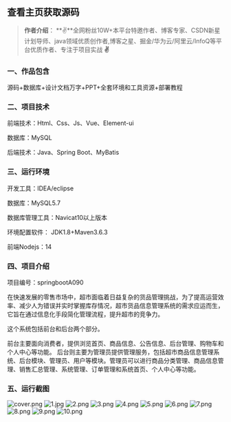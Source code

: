 
 
## 查看主页获取源码

> **作者介绍**： **✌**全网粉丝10W+本平台特邀作者、博客专家、CSDN新星计划导师、java领域优质创作者,博客之星、掘金/华为云/阿里云/InfoQ等平台优质作者、专注于项目实战 **✌**

  

### 一、作品包含

源码+数据库+设计文档万字+PPT+全套环境和工具资源+部署教程

### 二、项目技术

前端技术：Html、Css、Js、Vue、Element-ui

数据库：MySQL

后端技术：Java、Spring Boot、MyBatis

  

### 三、运行环境

开发工具：IDEA/eclipse

数据库：MySQL5.7

数据库管理工具：Navicat10以上版本

环境配置软件： JDK1.8+Maven3.6.3

前端Nodejs：14


### 四、项目介绍
项目编号：springbootA090

在快速发展的零售市场中，超市面临着日益复杂的货品管理挑战，为了提高运营效率、减少人为错误并实时掌握库存情况，超市货品信息管理系统的需求应运而生，它旨在通过信息化手段简化管理流程，提升超市的竞争力。

这个系统包括前台和后台两个部分。

前台主要面向消费者，提供浏览首页、商品信息、公告信息、后台管理、购物车和个人中心等功能。
后台则主要为管理员提供管理服务，包括超市商品信息管理系统、后台模块、管理员、用户等模块。管理员可以进行商品分类管理、商品信息管理、销售汇总管理、系统管理、订单管理和系统首页、个人中心等功能。

### 五、运行截图

![cover.png](./cover.png)
![1.jpg](./1.jpg)
![2.png](./2.png)
![3.png](./3.png)
![4.png](./4.png)
![5.png](./5.png)
![6.png](./6.png)
![7.png](./7.png)
![8.png](./8.png)
![9.png](./9.png)
![10.png](./10.png)




  
